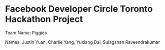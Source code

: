 # Facebook Developer Circle Toronto Hackathon Project

Team Name: Piggies

Names: Justin Yuan, Charlie Yang, Yuxiang Dai, Sulagshan Raveendrakumar
